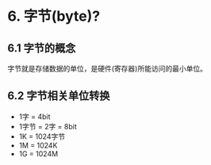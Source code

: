 # 6. 字节(byte)?

## 6.1 字节的概念

字节就是存储数据的单位，是硬件(寄存器)所能访问的最小单位。

## 6.2 字节相关单位转换
* 1字 = 4bit
* 1字节 = 2字 = 8bit
* 1K = 1024字节
* 1M = 1024K
* 1G = 1024M